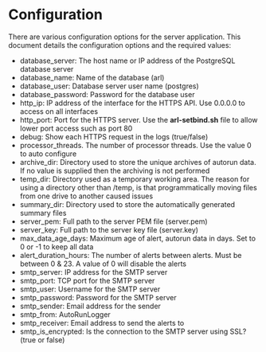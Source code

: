 # Configuration

There are various configuration options for the server application. This document details the configuration options and the required values:

- database_server: The host name or IP address of the PostgreSQL database server
- database_name: Name of the database (arl)
- database_user:  Database server user name (postgres)
- database_password: Password for the database user
- http_ip: IP address of the interface for the HTTPS API. Use 0.0.0.0 to access on all interfaces
- http_port: Port for the HTTPS server. Use the **arl-setbind.sh** file to allow lower port access such as port 80
- debug: Show each HTTPS request in the logs (true/false)
- processor_threads. The number of processor threads. Use the value 0 to auto configure
- archive_dir: Directory used to store the unique archives of autorun data. If no value is supplied then the archiving is not performed
- temp_dir: Directory used as a temporary working area. The reason for using a directory other than /temp, is that programmatically moving files from one drive to another caused issues
- summary_dir: Directory used to store the automatically generated summary files
- server_pem: Full path to the server PEM file (server.pem)
- server_key: Full path to the server key file (server.key)
- max_data_age_days: Maximum age of alert, autorun data in days. Set to 0 or -1 to keep all data
- alert_duration_hours: The number of alerts between alerts. Must be between 0 & 23. A value of 0 will disable the alerts
- smtp_server: IP address for the SMTP server
- smtp_port: TCP port for the SMTP server
- smtp_user: Username for the SMTP server
- smtp_password: Password for the SMTP server
- smtp_sender: Email address for the sender
- smtp_from: AutoRunLogger
- smtp_receiver: Email address to send the alerts to
- smtp_is_encrypted: Is the connection to the SMTP server using SSL? (true or false)
